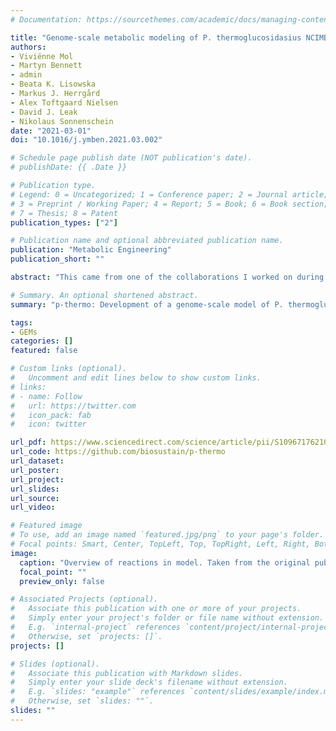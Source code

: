 ```yaml
---
# Documentation: https://sourcethemes.com/academic/docs/managing-content/

title: "Genome-scale metabolic modeling of P. thermoglucosidasius NCIMB 11955 reveals metabolic bottlenecks in anaerobic metabolism"
authors:
- Viviënne Mol
- Martyn Bennett
- admin
- Beata K. Lisowska
- Markus J. Herrgård
- Alex Toftgaard Nielsen
- David J. Leak
- Nikolaus Sonnenschein
date: "2021-03-01"
doi: "10.1016/j.ymben.2021.03.002"

# Schedule page publish date (NOT publication's date).
# publishDate: {{ .Date }}

# Publication type.
# Legend: 0 = Uncategorized; 1 = Conference paper; 2 = Journal article;
# 3 = Preprint / Working Paper; 4 = Report; 5 = Book; 6 = Book section;
# 7 = Thesis; 8 = Patent
publication_types: ["2"]

# Publication name and optional abbreviated publication name.
publication: "Metabolic Engineering"
publication_short: ""

abstract: "This came from one of the collaborations I worked on during my postdoc. I had the privilege to supervise Viviënne while she built from scratch a metabolic genome-scale model of _P. thermoglucosidasius_, a thermophilic facultative anaerobic bacterium. The model was developed using the principles we established in a [previous](https://www.benjasanchez.com/publication/2019/08/yeast8/) publication, and was extensively curated and validated. It was used to predict carbon utilization, and identify minimal required supplemented nutrients in medium so that the organism can grow. It was a fun project that we mainly worked on remotely during the COVID-19 pandemic."

# Summary. An optional shortened abstract.
summary: "p-thermo: Development of a genome-scale model of P. thermoglucosidasius"

tags:
- GEMs
categories: []
featured: false

# Custom links (optional).
#   Uncomment and edit lines below to show custom links.
# links:
# - name: Follow
#   url: https://twitter.com
#   icon_pack: fab
#   icon: twitter

url_pdf: https://www.sciencedirect.com/science/article/pii/S1096717621000380/pdfft?md5=516782248f1f99ae7a7653eea6370e84&pid=1-s2.0-S1096717621000380-main.pdf
url_code: https://github.com/biosustain/p-thermo
url_dataset:
url_poster:
url_project:
url_slides:
url_source:
url_video:

# Featured image
# To use, add an image named `featured.jpg/png` to your page's folder.
# Focal points: Smart, Center, TopLeft, Top, TopRight, Left, Right, BottomLeft, Bottom, BottomRight.
image:
  caption: "Overview of reactions in model. Taken from the original publication: https://doi.org/10.1016/j.ymben.2021.03.002"
  focal_point: ""
  preview_only: false

# Associated Projects (optional).
#   Associate this publication with one or more of your projects.
#   Simply enter your project's folder or file name without extension.
#   E.g. `internal-project` references `content/project/internal-project/index.md`.
#   Otherwise, set `projects: []`.
projects: []

# Slides (optional).
#   Associate this publication with Markdown slides.
#   Simply enter your slide deck's filename without extension.
#   E.g. `slides: "example"` references `content/slides/example/index.md`.
#   Otherwise, set `slides: ""`.
slides: ""
---
```

